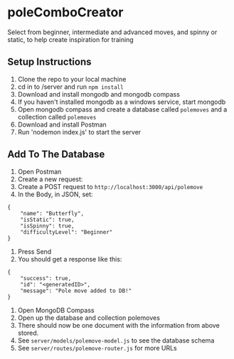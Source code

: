 # poleComboCreator
Select from beginner, intermediate and advanced moves, and spinny or static, to help create inspiration for training

## Setup Instructions

1. Clone the repo to your local machine
1. cd in to /server and run `npm install`
1. Download and install mongodb and mongodb compass
1. If you haven't installed mongodb as a windows service, start mongodb
1. Open mongodb compass and create a database called `polemoves` and a collection called `polemoves`
1. Download and install Postman
1. Run 'nodemon index.js' to start the server

## Add To The Database

1. Open Postman
1. Create a new request:
1. Create a POST request to `http://localhost:3000/api/polemove`
1. In the Body, in JSON, set: 
```
{
    "name": "Butterfly",
    "isStatic": true,
    "isSpinny": true,
    "difficultyLevel": "Beginner"
}
```
1. Press Send
1. You should get a response like this:

```
{
    "success": true,
    "id": "<generatedID>",
    "message": "Pole move added to DB!"
}
```
1. Open MongoDB Compass
1. Open up the database and collection polemoves
1. There should now be one document with the information from above stored.
1. See `server/models/polemove-model.js` to see the database schema
1. See `server/routes/polemove-router.js` for more URLs
